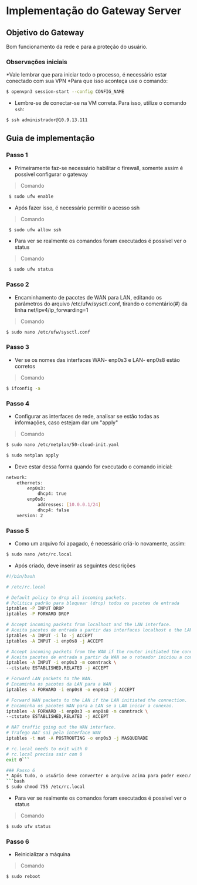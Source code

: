 
# Implementação do Gateway Server

## Objetivo do Gateway 
Bom funcionamento da rede e para a proteção do usuário.

### Observações iniciais
*Vale lembrar que para iniciar todo o processo, é necessário estar conectado com sua VPN
*Para que isso aconteça use o comando:
```bash
$ openvpn3 session-start --config CONFIG_NAME
```

* Lembre-se de conectar-se na VM correta. Para isso, utilize o comando ```ssh```:
```bash
$ ssh administrador@10.9.13.111
```

## Guia de implementação

### Passo 1
* Primeiramente faz-se necessário habilitar o firewall, somente assim é possivel configurar o gateway
> Comando
```bash
 $ sudo ufw enable
```
* Após fazer isso, é necessário permitir o acesso ssh 
> Comando
```bash
 $ sudo ufw allow ssh
```
* Para ver se realmente os comandos foram executados é possível ver o status
> Comando
```bash
 $ sudo ufw status
```

### Passo 2
* Encaminhamento de pacotes de WAN para LAN, editando os parâmetros do arquivo /etc/ufw/sysctl.conf, tirando o comentário(#) da linha net/ipv4/ip_forwarding=1
> Comando
```bash
$ sudo nano /etc/ufw/sysctl.conf
```

### Passo 3
* Ver se os nomes das interfaces WAN- enp0s3  e LAN- enp0s8 estão corretos
> Comando
```bash
$ ifconfig -a
```

### Passo 4
* Configurar as interfaces de rede, analisar se estão todas as informações, caso estejam dar um "apply"
> Comando
```bash
$ sudo nano /etc/netplan/50-cloud-init.yaml 
```
```bash
$ sudo netplan apply
```
* Deve estar dessa forma quando for executado o comando inicial:
```bash
network:
    ethernets:
        enp0s3:
            dhcp4: true
        enp0s8:
            addresses: [10.0.0.1/24]
            dhcp4: false              
    version: 2
```

### Passo 5
* Como um arquivo foi apagado, é necessário criá-lo novamente, assim:
```bash
$ sudo nano /etc/rc.local
```
* Após criado, deve inserir as seguintes descrições
```bash
#!/bin/bash

# /etc/rc.local

# Default policy to drop all incoming packets.
# Politica padrão para bloquear (drop) todos os pacotes de entrada
iptables -P INPUT DROP
iptables -P FORWARD DROP

# Accept incoming packets from localhost and the LAN interface.
# Aceita pacotes de entrada a partir das interfaces localhost e the LAN.
iptables -A INPUT -i lo -j ACCEPT
iptables -A INPUT -i enp0s8 -j ACCEPT

# Accept incoming packets from the WAN if the router initiated the connection.
# Aceita pacotes de entrada a partir da WAN se o roteador iniciou a conexao
iptables -A INPUT -i enp0s3 -m conntrack \
--ctstate ESTABLISHED,RELATED -j ACCEPT

# Forward LAN packets to the WAN.
# Encaminha os pacotes da LAN para a WAN
iptables -A FORWARD -i enp0s8 -o enp0s3 -j ACCEPT

# Forward WAN packets to the LAN if the LAN initiated the connection.
# Encaminha os pacotes WAN para a LAN se a LAN inicar a conexao.
iptables -A FORWARD -i enp0s3 -o enp0s8 -m conntrack \
--ctstate ESTABLISHED,RELATED -j ACCEPT

# NAT traffic going out the WAN interface.
# Trafego NAT sai pela interface WAN
iptables -t nat -A POSTROUTING -o enp0s3 -j MASQUERADE

# rc.local needs to exit with 0
# rc.local precisa sair com 0
exit 0```

### Passo 6
* Após tudo, o usuário deve converter o arquivo acima para poder executá-lo e ser possível inicializar no boot
```bash
$ sudo chmod 755 /etc/rc.local
```

* Para ver se realmente os comandos foram executados é possível ver o status
> Comando
```bash
$ sudo ufw status
```
### Passo 6
* Reinicializar a máquina 
> Comando
```bash
$ sudo reboot
```




